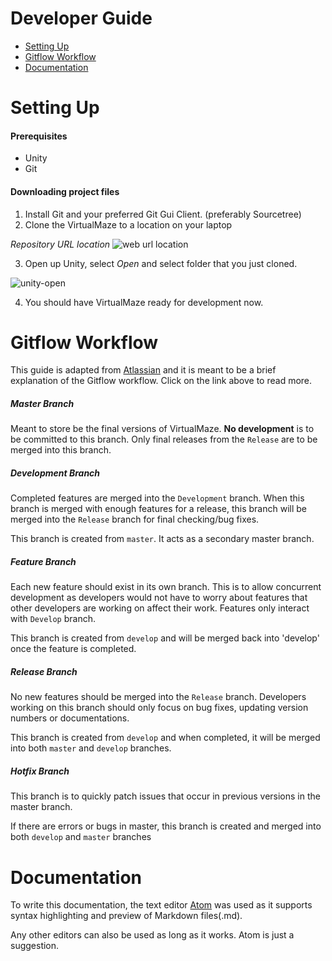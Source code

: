 # Developer Guide
* [Setting Up](#setting-up)
* [Gitflow Workflow](#gitflow-workflow)
* [Documentation](#Documentation)

# Setting Up
#### Prerequisites
* Unity
* Git

#### Downloading project files
1. Install Git and your preferred Git Gui Client. (preferably Sourcetree)
2. Clone the VirtualMaze to a location on your laptop

*Repository URL location*
![web url location](/doc/images/web-url-location.PNG)


3. Open up Unity, select *Open* and select folder that you just cloned.

![unity-open](/doc/images/unity-open.PNG)

4. You should have VirtualMaze ready for development now.

# Gitflow Workflow
This guide is adapted from [Atlassian](https://www.atlassian.com/git/tutorials/comparing-workflows/gitflow-workflow) and it is meant to be a brief explanation of the Gitflow workflow. Click on the link above to read more.

##### Master Branch
Meant to store be the final versions of VirtualMaze. **No development** is to be committed to this branch. Only final releases from the `Release` are to be merged into this branch.

##### Development Branch
Completed features are merged into the `Development` branch. When this branch is merged with enough features for a release, this branch will be merged into the `Release` branch for final checking/bug fixes.

This branch is created from `master`. It acts as a secondary master branch.

##### Feature Branch
Each new feature should exist in its own branch. This is to allow concurrent development as developers would not have to worry about features that other developers are working on affect their work. Features only interact with `Develop` branch.

This branch is created from `develop` and will be merged back into 'develop' once the feature is completed.

##### Release Branch
No new features should be merged into the `Release` branch. Developers working on this branch should only focus on bug fixes, updating version numbers or documentations.

This branch is created from `develop` and when completed, it will be merged into both `master` and `develop` branches.

##### Hotfix Branch
This branch is to quickly patch issues that occur in previous versions in the master branch.

If there are errors or bugs in master, this branch is created and merged into both `develop` and `master` branches

# Documentation
To write this documentation, the text editor [Atom](https://atom.io/) was used as it supports syntax highlighting and preview of Markdown files(.md).

Any other editors can also be used as long as it works. Atom is just a suggestion.
